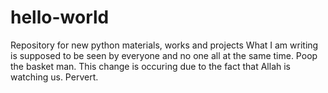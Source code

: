 # hello-world
Repository for new python materials, works and projects
What I am writing is supposed to be seen by everyone and no one all at the same time. Poop the basket man. This change is occuring due to the fact that Allah is watching us. Pervert. 
